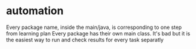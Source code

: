 # automation

Every package name, inside the main/java, is corresponding to one step from learning plan
Every package has their own main class. It's bad but it is the easiest way to run and check results for every task separatly